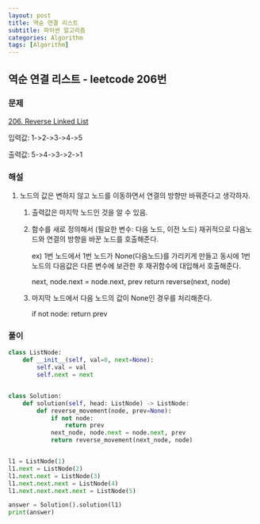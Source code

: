 ```yaml
---
layout: post
title: 역순 연결 리스트
subtitle: 파이썬 알고리즘 
categories: Algorithm
tags: [Algorithm]
---
```

## 역순 연결 리스트 - leetcode 206번

### 문제
[206. Reverse Linked List](https://leetcode.com/problems/reverse-linked-list/)

입력값: 1->2->3->4->5

출력값: 5->4->3->2->1

### 해설
1. 노드의 값은 변하지 않고 노드를 이동하면서 연결의 방향만 바꿔준다고 생각하자.
   1. 출력값은 마지막 노드인 것을 알 수 있음.
   2. 함수를 새로 정의해서 (필요한 변수: 다음 노드, 이전 노드) 재귀적으로 다음노드와 연결의 방향을 바꾼 노드를 호출해준다.
    
        ex) 1번 노드에서 1번 노드가 None(다음노드)를 가리키게 만들고 동시에 1번 노드의 다음값은 다른 변수에 보관한 후 재귀함수에 대입해서 호출해준다. 
        
        next, node.next = node.next, prev
        return reverse(next, node)
    3. 마지막 노드에서 다음 노드의 값이 None인 경우를 처리해준다.
        
        if not node: return prev
### 풀이

```python
class ListNode:
    def __init__(self, val=0, next=None):
        self.val = val
        self.next = next


class Solution:
    def solution(self, head: ListNode) -> ListNode:
        def reverse_movement(node, prev=None):
            if not node: 
                return prev
            next_node, node.next = node.next, prev
            return reverse_movement(next_node, node)


l1 = ListNode(1)
l1.next = ListNode(2)
l1.next.next = ListNode(3)
l1.next.next.next = ListNode(4)
l1.next.next.next.next = ListNode(5)

answer = Solution().solution(l1)
print(answer)

```